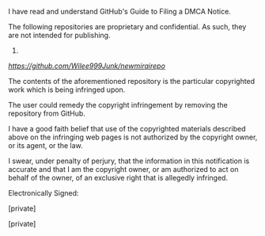 I have read and understand GitHub's Guide to Filing a DMCA Notice.

The following repositories are proprietary and confidential. As such, they
are not intended for publishing.

1.

*https://github.com/Wilee999Junk/newmirairepo*

The contents of the aforementioned repository is the particular copyrighted
work which is being infringed upon.

The user could remedy the copyright infringement by removing the repository
from GitHub.

I have a good faith belief that use of the copyrighted materials described
above on the infringing web pages is not authorized by the copyright owner,
or its agent, or the law.

I swear, under penalty of perjury, that the information in this
notification is accurate and that I am the copyright owner, or am
authorized to act on behalf of the owner, of an exclusive right that is
allegedly infringed.

Electronically Signed:

[private]

[private]

